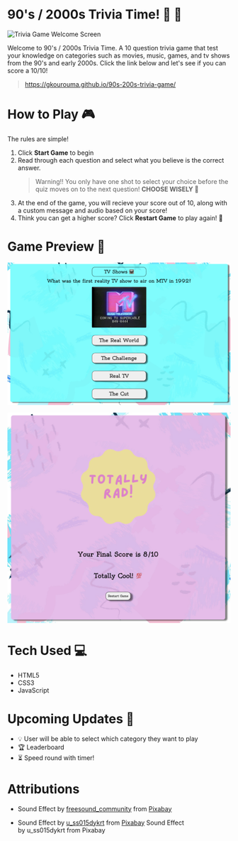 # 90's / 2000s Trivia Time! 🥳 🎉

![Trivia Game Welcome Screen](images/Trivia-Game-Welcome-Page.png)

Welcome to 90's / 2000s Trivia Time. A 10 question trivia game that test your knowledge on categories such as movies, music, games, and tv shows from the 90's and early 2000s. Click the link below and let's see if you can score a 10/10!

> https://gkourouma.github.io/90s-200s-trivia-game/

# How to Play 🎮

The rules are simple!

1. Click **Start Game** to begin
2. Read through each question and select what you believe is the correct answer.
   > Warning‼️ You only have one shot to select your choice before the quiz moves on to the next question! **CHOOSE WISELY 👀**
3. At the end of the game, you will recieve your score out of 10, along with a custom message and audio based on your score!
4. Think you can get a higher score? Click **Restart Game** to play again! 🔁

# Game Preview 📸

![Trivia Question Page](images/Trivia-Question-Page.png)

![Trivia Score Page](images/Trivia-Score-Page.png)

# Tech Used 💻

- HTML5
- CSS3
- JavaScript

# Upcoming Updates 🎉

- 💡 User will be able to select which category they want to play
- 🏆 Leaderboard
- ⏳ Speed round with timer!

# Attributions

- Sound Effect by <a href="https://pixabay.com/users/freesound_community-46691455/?utm_source=link-attribution&utm_medium=referral&utm_campaign=music&utm_content=6416">freesound_community</a> from <a href="https://pixabay.com/sound-effects//?utm_source=link-attribution&utm_medium=referral&utm_campaign=music&utm_content=6416">Pixabay</a>

- Sound Effect by <a href="https://pixabay.com/users/u_ss015dykrt-26759154/?utm_source=link-attribution&utm_medium=referral&utm_campaign=music&utm_content=146263">u_ss015dykrt</a> from <a href="https://pixabay.com/sound-effects//?utm_source=link-attribution&utm_medium=referral&utm_campaign=music&utm_content=146263">Pixabay</a>
  Sound Effect by u_ss015dykrt from Pixabay
